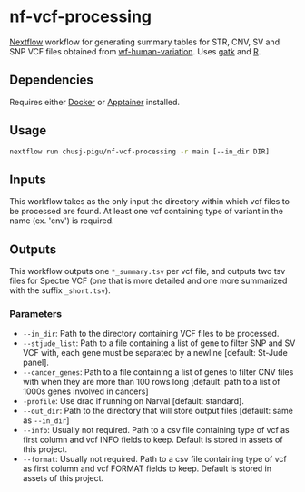 # nf-vcf-processing

[Nextflow] workflow for generating summary tables for STR, CNV, SV and SNP VCF files obtained from [wf-human-variation]. Uses [gatk] and [R].

## Dependencies

Requires either [Docker] or [Apptainer] installed.

## Usage

``` sh
nextflow run chusj-pigu/nf-vcf-processing -r main [--in_dir DIR] 
```

## Inputs

This workflow takes as the only input the directory within which vcf files to be processed are found. At least one vcf containing type of variant in the name (ex. 'cnv') is required.

## Outputs

This workflow outputs one `*_summary.tsv` per vcf file, and outputs two tsv files for Spectre VCF (one that is more detailed and one more summarized with the suffix `_short.tsv`).

### Parameters

- `--in_dir`: Path to the directory containing VCF files to be processed.
- `--stjude_list`: Path to a file containing a list of gene to filter SNP and SV VCF with, each gene must be separated by a newline [default: St-Jude panel].
- `--cancer_genes`: Path to a file containing a list of genes to filter CNV files with when they are more than 100 rows long [default: path to a list of 1000s genes involved in cancers]
- `-profile`: Use drac if running on Narval [default: standard].
- `--out_dir`: Path to the directory that will store output files [default: same as `--in_dir`]
- `--info`: Usually not required. Path to a csv file containing type of vcf as first column and vcf INFO fields to keep. Default is stored in assets of this project.
- `--format`: Usually not required. Path to a csv file containing type of vcf as first column and vcf FORMAT fields to keep. Default is stored in assets of this project.

[Docker]: https://www.docker.com
[Apptainer]: https://apptainer.org
[Nextflow]: https://www.nextflow.io/docs/latest/index.html
[gatk]: https://gatk.broadinstitute.org/hc/en-us
[R]: https://www.r-project.org
[wf-human-variation]: https://github.com/epi2me-labs/wf-human-variation